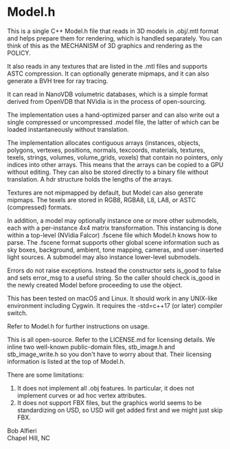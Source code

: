 # Model.h

This is a single C++ Model.h file that reads in 3D models in .obj/.mtl format
and helps prepare them for rendering, which is handled separately.  You can think of this as the MECHANISM of 3D
graphics and rendering as the POLICY.

It also reads in any textures that are listed in the .mtl files and supports ASTC compression.
It can optionally generate mipmaps, and it can also generate a BVH tree for ray tracing.

It can read in NanoVDB volumetric databases, which is a simple format derived from OpenVDB that NVidia is
in the process of open-sourcing.

The implementation uses a hand-optimized parser and can also write out a single compressed or uncompressed .model file, 
the latter of which can be loaded instantaneously without translation.

The implementation allocates contiguous arrays (instances, objects, polygons, vertexes, positions, normals, texcoords, materials, textures, texels, strings, volumes, volume_grids, voxels) that contain no pointers, only indices into other arrays.  This means that the arrays can be copied to a GPU without editing.  They can also be stored directly to a binary file without translation.  A hdr structure holds the lengths of the arrays.  

Textures are not mipmapped by default, but Model can also generate mipmaps.  The texels are stored in RGB8, RGBA8, L8, LA8, or ASTC (compressed) formats.

In addition, a model may optionally instance one or more other submodels, each with a per-instance 4x4 matrix transformation.  This instancing is done within a top-level (NVidia Falcor) .fscene file which Model.h knows how to parse.  The .fscene format supports other global scene information such as sky boxes, background, ambient, tone mapping, cameras, and user-inserted light sources.  A submodel may also instance lower-level submodels.

Errors do not raise exceptions.  Instead the constructor sets is_good to false and sets error_msg to a useful string.  So the caller should check is_good in the newly created Model before proceeding to use the object.

This has been tested on macOS and Linux.  It should work in any UNIX-like environment including Cygwin. It requires the -std=c++17 
(or later) compiler switch.

Refer to Model.h for further instructions on usage.

This is all open-source.  Refer to the LICENSE.md for licensing details.  We inline two well-known public-domain files, stb_image.h and
stb_image_write.h so you don't have to worry about that.  Their licensing information is listed at the top of Model.h.

There are some limitations:

1) It does not implement all .obj features.  In particular, it does not implement curves or ad hoc vertex attributes.
2) It does not support FBX files, but the graphics world seems to be standardizing on USD, so USD will get added first and we might just skip FBX.

Bob Alfieri<br>
Chapel Hill, NC
